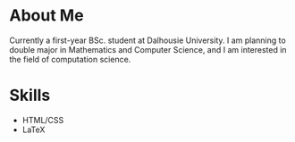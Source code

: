 # About Me

Currently a first-year BSc. student at Dalhousie University. I am planning to double major in Mathematics and Computer Science, and I am interested in the field of computation science. 

# Skills
- HTML/CSS
- LaTeX
